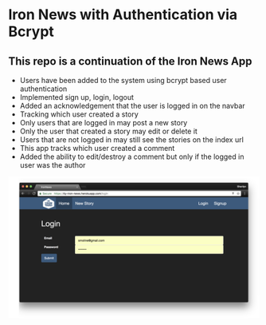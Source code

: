 # Iron News with Authentication via Bcrypt

## This repo is a continuation of the Iron News App

* Users have been added to the system using bcrypt based user authentication
* Implemented sign up, login, logout
* Added an acknowledgement that the user is logged in on the navbar
* Tracking which user created a story
* Only users that are logged in may post a new story
* Only the user that created a story may edit or delete it
* Users that are not logged in may still see the stories on the index url
* This app tracks which user created a comment
* Added the ability to edit/destroy a comment but only if the logged in user was the author

![Iron News](docs/IronNewsAuth.png)
